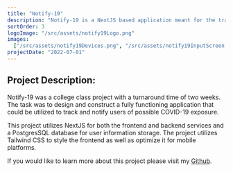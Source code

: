```yaml
---
title: "Notify-19"
description: "Notify-19 is a NextJS based application meant for the tracking of COVID-19 exposure on a college campus."
sortOrder: 3
logoImage: "/src/assets/notify19Logo.png"
images:
  ["/src/assets/notify19Devices.png", "/src/assets/notify19InputScreen.png"]
projectDate: "2022-07-01"
---
```


## Project Description:

Notify-19 was a college class project with a turnaround time of two weeks. The task was to design and construct a fully functioning application that could be utilized to track and notify users of possible COVID-19 exposure.

This project utilizes NextJS for both the frontend and backend services and a PostgresSQL database for user information storage. The project utilizes Tailwind CSS to style the frontend as well as optimize it for mobile platforms.

If you would like to learn more about this project please visit my [Github](https://github.com/scrimmie).
